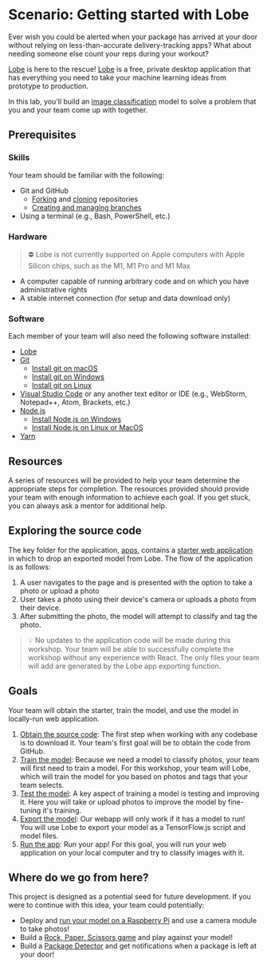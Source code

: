 # Scenario: Getting started with Lobe 

Ever wish you could be alerted when your package has arrived at your door without relying on less-than-accurate delivery-tracking apps? What about needing someone else count your reps during your workout? 

[Lobe] is here to the rescue! [Lobe] is a free, private desktop application that has everything you need to take your machine learning ideas from prototype to production. 

In this lab, you'll build an [image classification](https://www.lobe.ai/docs/welcome/welcome#what-is-image-classification) model to solve a problem that you and your team come up with together.

## Prerequisites

### Skills
Your team should be familiar with the following:

- Git and GitHub
    - [Forking](https://docs.github.com/github/getting-started-with-github/quickstart/fork-a-repo) and [cloning](https://docs.github.com/github/creating-cloning-and-archiving-repositories/cloning-a-repository-from-github/cloning-a-repository) repositories
    - [Creating and managing branches](https://docs.github.com/en/desktop/contributing-and-collaborating-using-github-desktop/making-changes-in-a-branch/managing-branches)
- Using a terminal (e.g., Bash, PowerShell, etc.)

### Hardware

> ⛔️ Lobe is not currently supported on Apple computers with Apple Silicon chips, such as the M1, M1 Pro and M1 Max

- A computer capable of running arbitrary code and on which you have administrative rights
- A stable internet connection (for setup and data download only)

### Software
Each member of your team will also need the following software installed:

- [Lobe](https://www.lobe.ai/)
- [Git](https://git-scm.com/downloads)
    - [Install git on macOS](https://git-scm.com/download/mac)
    - [Install git on Windows](https://git-scm.com/download/win)
    - [Install git on Linux](https://git-scm.com/download/linux)
- [Visual Studio Code](https://code.visualstudio.com/) or any another text editor or IDE (e.g., WebStorm, Notepad++, Atom, Brackets, etc.)
- [Node.js](https://nodejs.org/)
    - [Install Node.js on Windows](https://docs.microsoft.com/windows/dev-environment/javascript/nodejs-on-windows)
    - [Install Node.js on Linux or MacOS](https://github.com/nvm-sh/nvm#installing-and-updating)
- [Yarn](https://yarnpkg.com/getting-started/install#per-project-install)


## Resources

A series of resources will be provided to help your team determine the appropriate steps for completion. The resources provided should provide your team with enough information to achieve each goal. If you get stuck, you can always ask a mentor for additional help.


## Exploring the source code

The key folder for the application, [apps](./apps), contains a [starter web application](./apps/web-bootstrap) in which to drop an exported model from Lobe. The flow of the application is as follows:

1. A user navigates to the page and is presented with the option to take a photo or upload a photo
1. User takes a photo using their device's camera or uploads a photo from their device.
1. After submitting the photo, the model will attempt to classify and tag the photo.

> 💡 No updates to the application code will be made during this workshop. Your team will be able to successfully complete the workshop without any experience with React. The only files your team will add are generated by the Lobe app exporting function.

## Goals

Your team will obtain the starter, train the model, and use the model in locally-run web application.

1. [Obtain the source code](./goals/0-obtain-source.md):
   The first step when working with any codebase is to download it. Your team's first goal will be to obtain the code from GitHub.
2. [Train the model](./goals/1-train.md):
   Because we need a model to classify photos, your team will first need to train a model. For this workshop, your team will Lobe, which will train the model for you based on photos and tags that your team selects.
3. [Test the model](./goals/2-test.md):
   A key aspect of training a model is testing and improving it. Here you will take or upload photos to improve the model by fine-tuning it's training.
4. [Export the model](./goals/3-export.md):
   Our webapp will only work if it has a model to run! You will use Lobe to export your model as a TensorFlow.js script and model files.
5. [Run the app](./goals/4-run.md):
   Run your app! For this goal, you will run your web application on your local computer and try to classify images with it.

## Where do we go from here?

This project is designed as a potential seed for future development. If you were to continue with this idea, your team could potentially:

- Deploy and [run your model on a Raspberry Pi](https://learn.adafruit.com/machine-learning-101-lobe-braincraft) and use a camera module to take photos!
- Build a [Rock, Paper, Scissors game](https://learn.adafruit.com/lobe-rock-paper-scissors) and play against your model!
- Build a [Package Detector](https://learn.adafruit.com/build-an-ml-package-detector) and get notifications when a package is left at your door!


<!-- References -->
[Lobe]: https://www.lobe.ai/
